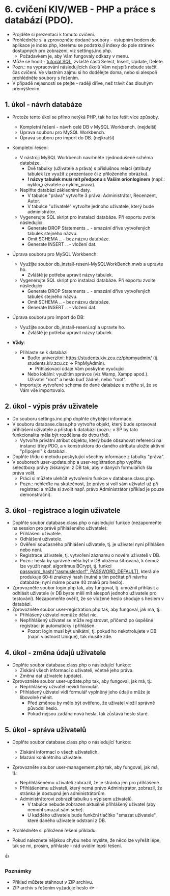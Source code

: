 # 6. cvičení KIV/WEB - PHP a práce s databází (PDO).

* Projděte si prezentaci k tomuto cvičení.
* Prohlédněte si a zprovozněte dodané soubory - vstupním bodem do aplikace je index.php, kterému se podstrkují indexy do pole stránek dostupných pro zobrazení, viz settings.inc.php.
  * Požadavkem je, aby Vám fungovaly odkazy v menu.
* Může se hodit - [tutoriál SQL](http://www.w3schools.com/sql/default.asp), zvláště části Select, Insert, Update, Delete.
* Pozn.: na vypracování následujících úkolů Vám nejspíš nebude stačit čas cvičení. Ve vlastním zájmu si ho dodělejte doma, nebo si alespoň prohlédněte soubory s řešením.
* V případě nejasností se ptejte - raději dříve, než trávit čas dlouhým přemýšlením.

## 1. úkol - návrh databáze

* Protože tento úkol se přímo netýká PHP, tak ho lze řešit více způsoby.
  * Kompletní řešení - návrh celé DB v MySQL Workbench. (nejdelší)
  * Úprava souboru pro MySQL Workbench.
  * Úprava souboru pro import do DB. (nejkratší)


* Kompletní řešení:
  * V nástroji MySQL Workbench navrhněte zjednodušené schéma databáze.
    * Dvě tabulky (uživatelé a práva) s příslušnou relací (atributy tabulek lze využít z prezentace či z přiloženého obrázku).
    * **! názvy tabulek musí mít předponu s Vaším orionloginem** (např.: nyklm_uzivatele a nyklm_prava).
  * Naplňte databázi základními daty.
    * V tabulce "práva" vytvořte 3 práva: Administrátor, Recenzent, Autor.
    * V tabulce "uživatelé" vytvořte jednoho uživatele, který bude administrátor.
  * Vygenerujte SQL skript pro instalaci databáze. Při exportu zvolte následující:
    * Generate DROP Statements .. - smazání dříve vytvořených tabulek stejného názvu.
    * Omit SCHEMA .. - bez názvu databáze.
    * Generate INSERT .. - vložení dat.


* Úprava souboru pro MySQL Workbench:
  * Využijte soubor db_install-reseni-MySQLWorkBench.mwb a upravte ho. 
    * Zvláště je potřeba upravit názvy tabulek.
  * Vygenerujte SQL skript pro instalaci databáze. Při exportu zvolte následující:
    * Generate DROP Statements .. - smazání dříve vytvořených tabulek stejného názvu.
    * Omit SCHEMA .. - bez názvu databáze.
    * Generate INSERT .. - vložení dat.


* Úprava souboru pro import do DB:
  * Využijte soubor db_install-reseni.sql a upravte ho.
    * Zvláště je potřeba upravit názvy tabulek.
    

* **Vždy**:
  * Přihlaste se k databázi
    * Buďto univerzitní: https://students.kiv.zcu.cz/phpmyadmin/ (tj. students.kiv.zcu.cz -> PhpMyAdmin).
      * Přihlašovací údaje Vám poskytne vyučující.
    * Nebo lokální: využitím správce (viz Wamp, Xampp apod.). Uživatel "root" a heslo buď žádné, nebo "root".
  * Importujte vytvořené schéma do dané databáze a ověřte si, že se Vám vše importovalo.


## 2. úkol - výpis práv uživatele

* Do souboru settings.inc.php doplňte chybějící informace.
* V souboru database.class.php vytvořte objekt, který bude spravovat přihlášení uživatele a přístup k databázi (pozn.: v SP by tato funkcionalita měla být rozdělena do dvou tříd).
  * Vytvořte privátní atribut objektu, který bude obsahovat referenci na instanci třídy PDO, a v konstruktoru do daného atributu uložte aktivní "připojení" k databázi.
* Doplňte třídu o metodu poskytující všechny informace z tabulky "práva".
* V souborech user-update.php a user-registration.php vyplňte selectboxy právy získanými z DB tak, aby v daných formulářích šla práva volit.
  * Práci si můžete ulehčit vytvořením funkce v database.class.php.
  * Pozn.: nehleďte na skutečnost, že právo si volí sám uživatel už při registraci a může si zvolit např. právo Administrátor (příklad je pouze demonstrační).


## 3. úkol - registrace a login uživatele

* Doplňte soubor database.class.php o následující funkce (nezapomeňte na session pro právě přihlášeného uživatele):
  * Přihlášení uživatele.
  * Odhlášení uživatele.
  * Ověření současného přihlášení uživatele, tj. je uživatel nyní přihlášen nebo není.
  * Registrace uživatele, tj. vytvoření záznamu o novém uživateli v DB.
  * Pozn.: hesla by správně měla být v DB uložena šifrovaná, k čemuž lze využít např. algoritmus BCrypt, tj. funkci [password_hash("rasmuslerdorf", PASSWORD_DEFAULT)](http://php.net/manual/en/function.password-hash.php), která ale produkuje 60-ti znakový hash (nutné s tím počítat při návrhu databáze; nyní máme pouze 40 znaků pro heslo).  
* Zprovozněte soubor login.php tak, aby fungoval, tj. umožnil přihlásit a odhlásit uživatele (v DB byste měli mít alespoň jednoho uživatele pro testování). Nezapomeňte ověřit, že se vložené heslo shoduje s heslem v databázi.
* Zprovozněte soubor user-registration.php tak, aby fungoval, jak má, tj.:
  * Přihlášený uživatel nemůže dělat nic.
  * Nepřihlášený uživatel se může registrovat, přičemž po úspěšné registraci je automaticky i přihlášen.
    * Pozor: login musí být unikátní, tj. pokud ho nekotrolujete v DB (např. vlastnost Unique), tak musíte zde.


## 4. úkol - změna údajů uživatele

* Doplňte soubor database.class.php o následující funkce:
  * Získání všech informací o uživateli, včetně jeho práva.
  * Změna dat uživatele (update).
* Zprovozněte soubor user-update.php tak, aby fungoval, jak má, tj.:
  * Nepřihlášený uživatel nevidí formulář.
  * Přihlášený uživatel vidí formulář vyplněný jeho údaji a může je libovolně měnit.
    * Před změnou by mělo být ověřeno, že uživatel vložil správně původní heslo.
    * Pokud nejsou zadána nová hesla, tak zůstává heslo staré.
   
   
## 5. úkol - správa uživatelů

* Doplňte soubor database.class.php o následující funkce:
  * Získání informací o všech uživatelích.
  * Mazání konkrétního uživatele.
* Zprovozněte soubor user-management.php tak, aby fungoval, jak má, tj.:
  * Nepřihlášenému uživateli zobrazil, že je stránka jen pro přihlášené.
  * Přihlášenému uživateli, který nemá právo Administrátor, zobrazil, že stránka je dostupná jen administrátorům.
  * Administrátorovi zobrazil tabulku s výpisem uživatelů.
    * V tabulce nebude zobrazen aktuálně přihlášený uživatel (aby nemohl smazat sám sebe).
    * U každého uživatele bude funkční tlačítko "smazat uživatele", které daného uživatele odstraní z DB.




* Prohlédněte si přiložené řešení příkladu. 
* Pokud naleznete nějakou chybu nebo myslíte, že něco lze vyřešit lépe, tak se mi, prosím, přihlaste - rád uvidím lepší řešení.


:+1:


### Poznámky

* Příklad můžete stáhnout v ZIP archivu.
* ZIP archiv s řešením vyžaduje heslo :fish: